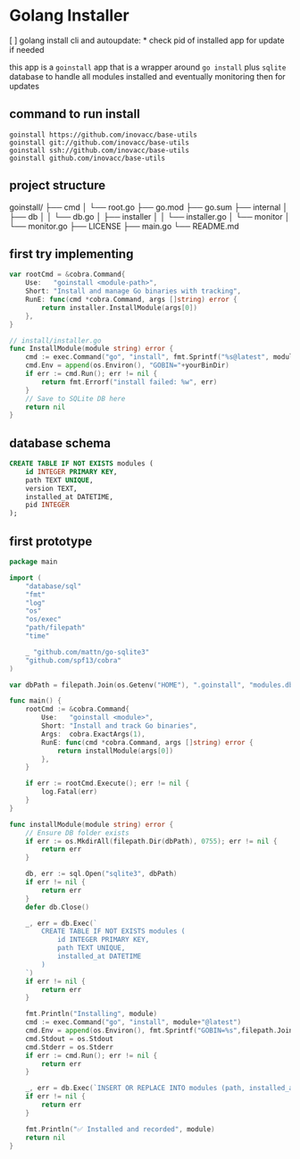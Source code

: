 # Golang Installer

[ ] golang install cli and autoupdate:
    * check pid of installed app for update if needed

this app is a `goinstall` app that is a wrapper around `go install` plus `sqlite` database to handle all modules installed and eventually monitoring then for updates

## command to run install
```shell
goinstall https://github.com/inovacc/base-utils
goinstall git://github.com/inovacc/base-utils
goinstall ssh://github.com/inovacc/base-utils
goinstall github.com/inovacc/base-utils
```

## project structure

goinstall/
├── cmd
│   └── root.go
├── go.mod
├── go.sum
├── internal
│   ├── db
│   │   └── db.go
│   ├── installer
│   │   └── installer.go
│   └── monitor
│       └── monitor.go
├── LICENSE
├── main.go
└── README.md

## first try implementing

````go
var rootCmd = &cobra.Command{
    Use:   "goinstall <module-path>",
    Short: "Install and manage Go binaries with tracking",
    RunE: func(cmd *cobra.Command, args []string) error {
        return installer.InstallModule(args[0])
    },
}

// install/installer.go
func InstallModule(module string) error {
    cmd := exec.Command("go", "install", fmt.Sprintf("%s@latest", module))
    cmd.Env = append(os.Environ(), "GOBIN="+yourBinDir)
    if err := cmd.Run(); err != nil {
        return fmt.Errorf("install failed: %w", err)
    }
    // Save to SQLite DB here
    return nil
}

````

## database schema

```sql
CREATE TABLE IF NOT EXISTS modules (
    id INTEGER PRIMARY KEY,
    path TEXT UNIQUE,
    version TEXT,
    installed_at DATETIME,
    pid INTEGER
);
```

## first prototype

```go
package main

import (
	"database/sql"
	"fmt"
	"log"
	"os"
	"os/exec"
	"path/filepath"
	"time"

	_ "github.com/mattn/go-sqlite3"
	"github.com/spf13/cobra"
)

var dbPath = filepath.Join(os.Getenv("HOME"), ".goinstall", "modules.db")

func main() {
	rootCmd := &cobra.Command{
		Use:   "goinstall <module>",
		Short: "Install and track Go binaries",
		Args:  cobra.ExactArgs(1),
		RunE: func(cmd *cobra.Command, args []string) error {
			return installModule(args[0])
		},
	}

	if err := rootCmd.Execute(); err != nil {
		log.Fatal(err)
	}
}

func installModule(module string) error {
	// Ensure DB folder exists
	if err := os.MkdirAll(filepath.Dir(dbPath), 0755); err != nil {
		return err
	}

	db, err := sql.Open("sqlite3", dbPath)
	if err != nil {
		return err
	}
	defer db.Close()

	_, err = db.Exec(`
		CREATE TABLE IF NOT EXISTS modules (
			id INTEGER PRIMARY KEY,
			path TEXT UNIQUE,
			installed_at DATETIME
		)
	`)
	if err != nil {
		return err
	}

	fmt.Println("Installing", module)
	cmd := exec.Command("go", "install", module+"@latest")
	cmd.Env = append(os.Environ(), fmt.Sprintf("GOBIN=%s",filepath.Join(os.Getenv("HOME"), "go"), "bin"))
	cmd.Stdout = os.Stdout
	cmd.Stderr = os.Stderr
	if err := cmd.Run(); err != nil {
		return err
	}

	_, err = db.Exec(`INSERT OR REPLACE INTO modules (path, installed_at) VALUES (?, ?)`, module, time.Now())
	if err != nil {
		return err
	}

	fmt.Println("✅ Installed and recorded", module)
	return nil
}
```